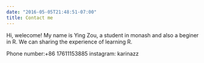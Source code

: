 ```yaml
---
date: "2016-05-05T21:48:51-07:00"
title: Contact me
---
```


Hi, welecome!
My name is Ying Zou, a student in monash and also a beginer in R.
We can sharing  the experience of learning R.

Phone number:+86 17611153885
instagram: karinazz




